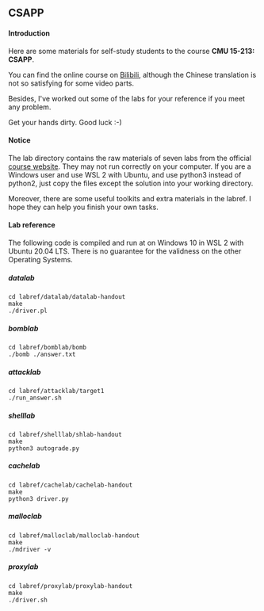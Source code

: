 ## CSAPP

#### Introduction
Here are some materials for self-study students to the course **CMU 15-213: CSAPP**.

You can find the online course on [Bilibili](https://www.bilibili.com/video/BV1iW411d7hd), although the Chinese translation is not so satisfying for some video parts.

Besides, I've worked out some of the labs for your reference if you meet any problem.

Get your hands dirty. Good luck :-)

#### Notice
The lab directory contains the raw materials of seven labs from the official [course website](http://csapp.cs.cmu.edu/3e/labs.html). They may not run correctly on your computer. If you are a Windows user and use WSL 2 with Ubuntu, and use python3 instead of python2, just copy the files except the solution into your working directory.

Moreover, there are some useful toolkits and extra materials in the labref. I hope they can help you finish your own tasks.

#### Lab reference
The following code is compiled and run at on Windows 10 in WSL 2 with Ubuntu 20.04 LTS. There is no guarantee for the validness on the other Operating Systems.
##### datalab
```shell
cd labref/datalab/datalab-handout
make
./driver.pl
```

##### bomblab
```shell
cd labref/bomblab/bomb
./bomb ./answer.txt
```

##### attacklab
```shell
cd labref/attacklab/target1
./run_answer.sh
```

##### shelllab
```shell
cd labref/shelllab/shlab-handout
make
python3 autograde.py
```

##### cachelab
```shell
cd labref/cachelab/cachelab-handout
make
python3 driver.py
```

##### malloclab
```shell
cd labref/malloclab/malloclab-handout
make
./mdriver -v
```

##### proxylab
```shell
cd labref/proxylab/proxylab-handout
make
./driver.sh
```